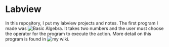 # Labview
In this repository, I put my labview projects and notes. 
The first program I made was ![Basic Algebra](https://github.com/Roxa-na/Labview/tree/main/basicAlgebra). It takes two numbers and the user must choose the operator for the program to execute the action. More detail on this program is found in ![my wiki](https://github.com/Roxa-na/Labview.wiki.git).
